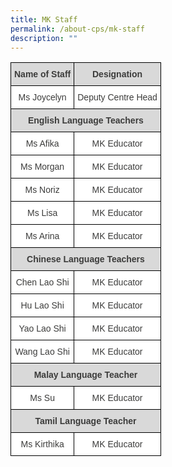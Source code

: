 ```yaml
---
title: MK Staff
permalink: /about-cps/mk-staff
description: ""
---
```

<table style="border-collapse:collapse;border-spacing:0" class="tg"><thead><tr><th style="background-color:#D9D9D9;border-color:#000000;border-style:solid;border-width:1px;color:#3C3C3B;font-family:Arial, sans-serif;font-size:14px;font-weight:bold;overflow:hidden;padding:10px 5px;text-align:center;vertical-align:top;word-break:normal">Name of Staff</th><th style="background-color:#D9D9D9;border-color:#000000;border-style:solid;border-width:1px;color:#3C3C3B;font-family:Arial, sans-serif;font-size:14px;font-weight:bold;overflow:hidden;padding:10px 5px;text-align:center;vertical-align:top;word-break:normal">Designation</th></tr></thead><tbody><tr><td style="background-color:#FFF;border-color:#000000;border-style:solid;border-width:1px;color:#3C3C3B;font-family:Arial, sans-serif;font-size:14px;overflow:hidden;padding:10px 5px;text-align:center;vertical-align:top;word-break:normal">Ms Joycelyn </td><td style="background-color:#FFF;border-color:#000000;border-style:solid;border-width:1px;color:#3C3C3B;font-family:Arial, sans-serif;font-size:14px;overflow:hidden;padding:10px 5px;text-align:center;vertical-align:top;word-break:normal">Deputy Centre Head</td></tr><tr><td style="background-color:#D9D9D9;border-color:#000000;border-style:solid;border-width:1px;color:#3C3C3B;font-family:Arial, sans-serif;font-size:14px;font-weight:bold;overflow:hidden;padding:10px 5px;text-align:center;vertical-align:top;word-break:normal" colspan="2">English Language Teachers</td></tr><tr><td style="background-color:#FFF;border-color:#000000;border-style:solid;border-width:1px;color:#3C3C3B;font-family:Arial, sans-serif;font-size:14px;overflow:hidden;padding:10px 5px;text-align:center;vertical-align:top;word-break:normal">Ms Afika</td><td style="background-color:#FFF;border-color:#000000;border-style:solid;border-width:1px;color:#3C3C3B;font-family:Arial, sans-serif;font-size:14px;overflow:hidden;padding:10px 5px;text-align:center;vertical-align:top;word-break:normal">MK Educator</td></tr><tr><td style="background-color:#FFF;border-color:#000000;border-style:solid;border-width:1px;color:#3C3C3B;font-family:Arial, sans-serif;font-size:14px;overflow:hidden;padding:10px 5px;text-align:center;vertical-align:top;word-break:normal">Ms Morgan</td><td style="background-color:#FFF;border-color:#000000;border-style:solid;border-width:1px;color:#3C3C3B;font-family:Arial, sans-serif;font-size:14px;overflow:hidden;padding:10px 5px;text-align:center;vertical-align:top;word-break:normal">MK Educator</td></tr><tr><td style="background-color:#FFF;border-color:#000000;border-style:solid;border-width:1px;color:#3C3C3B;font-family:Arial, sans-serif;font-size:14px;overflow:hidden;padding:10px 5px;text-align:center;vertical-align:top;word-break:normal">Ms Noriz</td><td style="background-color:#FFF;border-color:#000000;border-style:solid;border-width:1px;color:#3C3C3B;font-family:Arial, sans-serif;font-size:14px;overflow:hidden;padding:10px 5px;text-align:center;vertical-align:top;word-break:normal">MK Educator</td></tr><tr><td style="background-color:#FFF;border-color:#000000;border-style:solid;border-width:1px;color:#3C3C3B;font-family:Arial, sans-serif;font-size:14px;overflow:hidden;padding:10px 5px;text-align:center;vertical-align:top;word-break:normal">Ms Lisa</td><td style="background-color:#FFF;border-color:#000000;border-style:solid;border-width:1px;color:#3C3C3B;font-family:Arial, sans-serif;font-size:14px;overflow:hidden;padding:10px 5px;text-align:center;vertical-align:top;word-break:normal">  MK Educator</td></tr><tr><td style="background-color:#FFF;border-color:#000000;border-style:solid;border-width:1px;color:#3C3C3B;font-family:Arial, sans-serif;font-size:14px;overflow:hidden;padding:10px 5px;text-align:center;vertical-align:top;word-break:normal">Ms Arina</td><td style="background-color:#FFF;border-color:#000000;border-style:solid;border-width:1px;color:#3C3C3B;font-family:Arial, sans-serif;font-size:14px;overflow:hidden;padding:10px 5px;text-align:center;vertical-align:top;word-break:normal">  MK Educator</td></tr><tr><td style="background-color:#D9D9D9;border-color:#000000;border-style:solid;border-width:1px;color:#3C3C3B;font-family:Arial, sans-serif;font-size:14px;font-weight:bold;overflow:hidden;padding:10px 5px;text-align:center;vertical-align:top;word-break:normal" colspan="2">Chinese Language Teachers</td></tr><tr><td style="background-color:#FFF;border-color:#000000;border-style:solid;border-width:1px;color:#3C3C3B;font-family:Arial, sans-serif;font-size:14px;overflow:hidden;padding:10px 5px;text-align:center;vertical-align:top;word-break:normal">Chen Lao Shi</td><td style="background-color:#FFF;border-color:#000000;border-style:solid;border-width:1px;color:#3C3C3B;font-family:Arial, sans-serif;font-size:14px;overflow:hidden;padding:10px 5px;text-align:center;vertical-align:top;word-break:normal">MK Educator</td></tr><tr><td style="background-color:#FFF;border-color:#000000;border-style:solid;border-width:1px;color:#3C3C3B;font-family:Arial, sans-serif;font-size:14px;overflow:hidden;padding:10px 5px;text-align:center;vertical-align:top;word-break:normal">Hu Lao Shi</td><td style="background-color:#FFF;border-color:#000000;border-style:solid;border-width:1px;color:#3C3C3B;font-family:Arial, sans-serif;font-size:14px;overflow:hidden;padding:10px 5px;text-align:center;vertical-align:top;word-break:normal">MK Educator</td></tr><tr><td style="background-color:#FFF;border-color:#000000;border-style:solid;border-width:1px;color:#3C3C3B;font-family:Arial, sans-serif;font-size:14px;overflow:hidden;padding:10px 5px;text-align:center;vertical-align:top;word-break:normal">Yao Lao Shi</td><td style="background-color:#FFF;border-color:#000000;border-style:solid;border-width:1px;color:#3C3C3B;font-family:Arial, sans-serif;font-size:14px;overflow:hidden;padding:10px 5px;text-align:center;vertical-align:top;word-break:normal">MK Educator</td></tr><tr><td style="background-color:#FFF;border-color:#000000;border-style:solid;border-width:1px;color:#3C3C3B;font-family:Arial, sans-serif;font-size:14px;overflow:hidden;padding:10px 5px;text-align:center;vertical-align:top;word-break:normal">Wang Lao Shi</td><td style="background-color:#FFF;border-color:#000000;border-style:solid;border-width:1px;color:#3C3C3B;font-family:Arial, sans-serif;font-size:14px;overflow:hidden;padding:10px 5px;text-align:center;vertical-align:top;word-break:normal">MK Educator</td></tr><tr><td style="background-color:#D9D9D9;border-color:#000000;border-style:solid;border-width:1px;color:#3C3C3B;font-family:Arial, sans-serif;font-size:14px;font-weight:bold;overflow:hidden;padding:10px 5px;text-align:center;vertical-align:top;word-break:normal" colspan="2">Malay Language Teacher</td></tr><tr><td style="background-color:#FFF;border-color:#000000;border-style:solid;border-width:1px;color:#3C3C3B;font-family:Arial, sans-serif;font-size:14px;overflow:hidden;padding:10px 5px;text-align:center;vertical-align:top;word-break:normal">Ms Su</td><td style="background-color:#FFF;border-color:#000000;border-style:solid;border-width:1px;color:#3C3C3B;font-family:Arial, sans-serif;font-size:14px;overflow:hidden;padding:10px 5px;text-align:center;vertical-align:top;word-break:normal">MK Educator</td></tr><tr><td style="background-color:#D9D9D9;border-color:#000000;border-style:solid;border-width:1px;color:#3C3C3B;font-family:Arial, sans-serif;font-size:14px;font-weight:bold;overflow:hidden;padding:10px 5px;text-align:center;vertical-align:top;word-break:normal" colspan="2">Tamil Language Teacher</td></tr><tr><td style="background-color:#FFF;border-color:#000000;border-style:solid;border-width:1px;color:#3C3C3B;font-family:Arial, sans-serif;font-size:14px;overflow:hidden;padding:10px 5px;text-align:center;vertical-align:top;word-break:normal">Ms Kirthika</td><td style="background-color:#FFF;border-color:#000000;border-style:solid;border-width:1px;color:#3C3C3B;font-family:Arial, sans-serif;font-size:14px;overflow:hidden;padding:10px 5px;text-align:center;vertical-align:top;word-break:normal">MK Educator</td></tr></tbody></table>